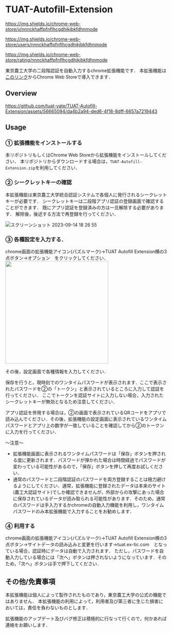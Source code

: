 # TUAT-Autofill-Extension

https://img.shields.io/chrome-web-store/v/nnnckhaffpfnflhcgdhikjbkfdhnmode

https://img.shields.io/chrome-web-store/users/nnnckhaffpfnflhcgdhikjbkfdhnmode

https://img.shields.io/chrome-web-store/rating/nnnckhaffpfnflhcgdhikjbkfdhnmode

東京農工大学の二段階認証を自動入力するchrome拡張機能です．
本拡張機能は[このリンク](https://chrome.google.com/webstore/detail/tuat-autofill-extension/nnnckhaffpfnflhcgdhikjbkfdhnmode/)からChrome Web Storeで導入できます．

## Overview
https://github.com/tuat-yate/TUAT-Autofill-Extension/assets/56665094/da4b2a94-ded6-4f18-8dff-6657a7219443

## Usage

### ① 拡張機能をインストールする
本リポジトリもしくはChrome Web Storeから拡張機能をインストールしてください．
本リポジトリからダウンロードする場合は，`TUAT-Autofill-Extension.zip`を利用してください．

### ② シークレットキーの確認
本拡張機能は東京農工大学統合認証システムで各個人に発行されるシークレットキーが必要です．
シークレットキーは二段階アプリ認証の登録画面で確認することができます．
既にアプリ認証を登録済みの方は一旦解除する必要があります．
解除後，後述する方法で再登録を行ってください．

![スクリーンショット 2023-09-14 18 26 55](https://github.com/tuat-yate/TUAT-Autofill-Extension/assets/56665094/9fd135f8-d571-453c-9dc6-3791b3ac7a39)

### ③ 各種設定を入力する．
chrome画面の拡張機能アイコン(パズルマーク)→TUAT Autofill Extension横の3点ボタン→オプション　をクリックしてください．
<img src="https://github.com/tuat-yate/TUAT-Autofill-Extension/assets/56665094/53fa75c7-2acf-4bcb-b2d8-b85d78f70840" width="320px">

その後，設定画面で各種情報を入力してください．

保存を行うと，現時刻でのワンタイムパスワードが表示されます．ここで表示されたパスワードを②の「トークン」と表示されているところに入力して認証を行ってください．
ここでトークンを認証サイトに入力しない場合，入力されたシークレットキーが無効となるため注意してください．

アプリ認証を併用する場合は，②の画面で表示されているQRコードをアプリで読み込んでください．その後，拡張機能の設定画面に表示されているワンタイムパスワードとアプリ上の数字が一致していることを確認してから②のトークンに入力を行ってください．

〜注意〜  
- 拡張機能画面に表示されるワンタイムパスワードは「保存」ボタンを押される度に更新されます．パスワードが弾かれた場合は時間経過でパスワードが変わっている可能性があるので，「保存」ボタンを押して再度お試しください．
- 通常のパスワードと二段階認証のパスワードを両方登録することは極力避けるようにしてください．通常，拡張機能に登録されたデータは本来のサイト(農工大認証サイト)でしか確認できませんが，外部からの攻撃にあった場合に保存されているデータが読み取られる可能性があります．そのため，通常のパスワードは手入力するかchromeの自動入力機能を利用し，ワンタイムパスワードのみ本拡張機能で入力することをお勧めします．

### ④ 利用する
chrome画面の拡張機能アイコン(パズルマーク)→TUAT Autofill Extension横の3点ボタン→サイトデータの読み込みと変更を行います→tuat.ex-tic.com　となっている場合，認証時にデータは自動で入力されます．
ただし，パスワードを自動入力している場合には「次へ」ボタンは押されないようになっています．そのため，「次へ」ボタンは手で押下してください．

## その他/免責事項
本拡張機能は個人によって製作されたものであり，東京農工大学の公式の機能ではありません．
本拡張機能の利用によって，利用者及び第三者に生じた損害においては，責任を負わないものとします．

拡張機能のアップデート及びバグ修正は積極的に行なって行くので，何かあれば連絡をお願いします．
